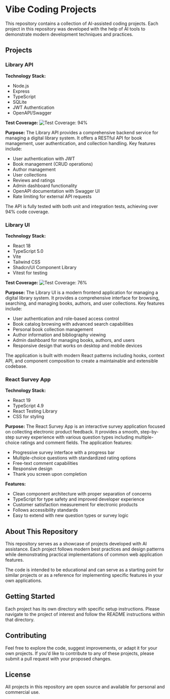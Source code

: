 # Vibe Coding Projects

This repository contains a collection of AI-assisted coding projects. Each project in this repository was developed with the help of AI tools to demonstrate modern development techniques and practices.

## Projects

### Library API

**Technology Stack:**

- Node.js
- Express
- TypeScript
- SQLite
- JWT Authentication
- OpenAPI/Swagger

**Test Coverage:** ![Test Coverage: 94%](https://img.shields.io/badge/coverage-94%25-brightgreen)

**Purpose:**
The Library API provides a comprehensive backend service for managing a digital library system. It offers a RESTful API for book management, user authentication, and collection handling. Key features include:

- User authentication with JWT
- Book management (CRUD operations)
- Author management
- User collections
- Reviews and ratings
- Admin dashboard functionality
- OpenAPI documentation with Swagger UI
- Rate limiting for external API requests

The API is fully tested with both unit and integration tests, achieving over 94% code coverage.

### Library UI

**Technology Stack:**

- React 18
- TypeScript 5.0
- Vite
- Tailwind CSS
- Shadcn/UI Component Library
- Vitest for testing

**Test Coverage:** ![Test Coverage: 76%](https://img.shields.io/badge/coverage-76%25-brightgreen)

**Purpose:**
The Library UI is a modern frontend application for managing a digital library system. It provides a comprehensive interface for browsing, searching, and managing books, authors, and user collections. Key features include:

- User authentication and role-based access control
- Book catalog browsing with advanced search capabilities
- Personal book collection management
- Author information and bibliography viewing
- Admin dashboard for managing books, authors, and users
- Responsive design that works on desktop and mobile devices

The application is built with modern React patterns including hooks, context API, and component composition to create a maintainable and extensible codebase.

### React Survey App

**Technology Stack:**

- React 19
- TypeScript 4.9
- React Testing Library
- CSS for styling

**Purpose:**
The React Survey App is an interactive survey application focused on collecting electronic product feedback. It provides a smooth, step-by-step survey experience with various question types including multiple-choice ratings and comment fields. The application features:

- Progressive survey interface with a progress bar
- Multiple-choice questions with standardized rating options
- Free-text comment capabilities
- Responsive design
- Thank you screen upon completion

**Features:**

- Clean component architecture with proper separation of concerns
- TypeScript for type safety and improved developer experience
- Customer satisfaction measurement for electronic products
- Follows accessibility standards
- Easy to extend with new question types or survey logic

## About This Repository

This repository serves as a showcase of projects developed with AI assistance. Each project follows modern best practices and design patterns while demonstrating practical implementations of common web application features.

The code is intended to be educational and can serve as a starting point for similar projects or as a reference for implementing specific features in your own applications.

## Getting Started

Each project has its own directory with specific setup instructions. Please navigate to the project of interest and follow the README instructions within that directory.

## Contributing

Feel free to explore the code, suggest improvements, or adapt it for your own projects. If you'd like to contribute to any of these projects, please submit a pull request with your proposed changes.

## License

All projects in this repository are open source and available for personal and commercial use.
